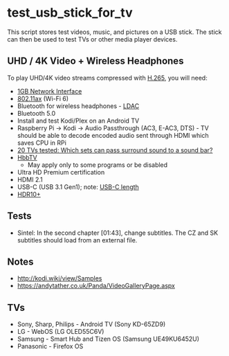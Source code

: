 # test_usb_stick_for_tv

This script stores test videos, music, and pictures on a USB stick.
The stick can then be used to test TVs or other media player devices.

## UHD / 4K Video + Wireless Headphones

To play UHD/4K video streams compressed with [H.265](https://en.wikipedia.org/wiki/High_Efficiency_Video_Coding), you will need:

* [1GB Network Interface](https://en.wikipedia.org/wiki/Gigabit_Ethernet)
* [802.11ax](https://en.wikipedia.org/wiki/IEEE_802.11ax) (Wi-Fi 6)
* Bluetooth for wireless headphones - [LDAC](https://en.wikipedia.org/wiki/LDAC_(codec))
* Bluetooth 5.0
* Install and test Kodi/Plex on an Android TV
* Raspberry Pi -> Kodi -> Audio Passthrough (AC3, E-AC3, DTS) - TV should be
  able to decode encoded audio sent through HDMI which saves CPU in RPi
* [20 TVs tested: Which sets can pass surround sound to a sound bar?](https://www.cnet.com/news/20-tvs-tested-which-sets-can-pass-surround-sound-to-a-sound-bar/)
* [HbbTV](https://en.wikipedia.org/wiki/Hybrid_Broadcast_Broadband_TV)
  * May apply only to some programs or be disabled
* Ultra HD Premium certification
* HDMI 2.1
* USB-C (USB 3.1 Gen1); note: [USB-C length](https://notebook.cz/clanky/technologie/2017/usb-3-1/usb-type-c-lenght.jpg)
* [HDR10+](https://en.wikipedia.org/wiki/High-dynamic-range_video)

## Tests

* Sintel: In the second chapter [01:43], change subtitles.
  The CZ and SK subtitles should load from an external file.

## Notes

* <http://kodi.wiki/view/Samples>
* <https://andytather.co.uk/Panda/VideoGalleryPage.aspx>

## TVs

* Sony, Sharp, Philips - Android TV (Sony KD-65ZD9)
* LG - WebOS (LG OLED55C6V)
* Samsung - Smart Hub and Tizen OS (Samsung UE49KU6452U)
* Panasonic - Firefox OS
